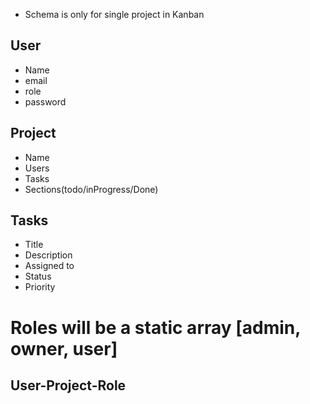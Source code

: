 * Schema is only for single project in Kanban

## User
 * Name
 * email
 * role
 * password

## Project
 * Name
 * Users
 * Tasks
 * Sections(todo/inProgress/Done)

## Tasks
 * Title
 * Description
 * Assigned to
 * Status
 * Priority

# Roles will be a static array [admin, owner, user]

## User-Project-Role